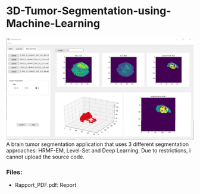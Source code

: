 # 3D-Tumor-Segmentation-using-Machine-Learning
![Screenshot](https://github.com/AhmedGharbi96/3D-Tumor-Segmentation-using-Machine-Learning/blob/master/DL_interface.png)
A brain tumor segmentation application that uses 3 different segmentation approaches: HRMF-EM, Level-Set and Deep Learning.
Due to restrictions, i cannot upload the source code. 

### Files:
- Rapport_PDF.pdf: Report
